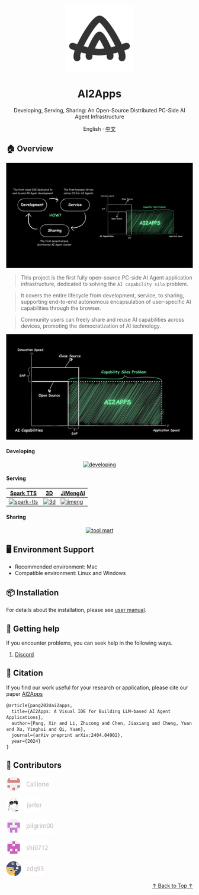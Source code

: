 <div align="center"><a name="readme-top"></a>

<img height="180" src="assets/aalogo.svg">

<h1>AI2Apps</h1>

<div>Developing, Serving, Sharing: An Open-Source Distributed PC-Side AI Agent Infrastructure</div>

English · [中文](./README_ZH.md)

</div>

## 🏠 Overview

<div align="center">
  <img src="assets/overview1.jpg">
</div>

> This project is the first fully open-source PC-side AI Agent application infrastructure, dedicated to solving the `AI capability silo` problem. 

> It covers the entire lifecycle from development, service, to sharing, supporting end-to-end autonomous encapsulation of user-specific AI capabilities through the browser.

> Community users can freely share and reuse AI capabilities across devices, promoting the democratization of AI technology.

<div align="center">
  <img src="assets/overview2-zh.jpg">
</div>

#### Developing

<div align="center">

[![developing](https://img.youtube.com/vi/seRTYtwgLrk/0.jpg)](https://youtu.be/seRTYtwgLrk)

</div>

#### Serving

| [Spark TTS](https://youtu.be/b3Ym69arLGw) | [3D](https://youtu.be/DhERLlXPK6I) | [JiMengAI](https://youtu.be/p4cl-FNlW8I) |
|---|---|---|
| [![spark-tts](https://img.youtube.com/vi/b3Ym69arLGw/0.jpg)](https://youtu.be/b3Ym69arLGw) | [![3d](https://img.youtube.com/vi/DhERLlXPK6I/0.jpg)](https://youtu.be/DhERLlXPK6I) | [![jimeng](https://img.youtube.com/vi/p4cl-FNlW8I/0.jpg)](https://youtu.be/p4cl-FNlW8I) |

#### Sharing

<div align="center">

[![tool mart](https://img.youtube.com/vi/x-q4Jc4Zukc/0.jpg)](https://youtu.be/x-q4Jc4Zukc)

</div>

## 🖥 Environment Support

- Recommended environment: Mac
- Compatible environment: Linux and Windows

## 📦 Installation

For details about the installation, please see [user manual](https://github.com/continue-ai-company/AI2Apps-user-manual/blob/main/README.md).

## 💟 Getting help

If you encounter problems, you can seek help in the following ways.

1. [Discord](https://discord.gg/qgqeaWk62e)

## 📝 Citation

If you find our work useful for your research or application, please cite our paper [AI2Apps](https://arxiv.org/abs/2404.04902)
```
@article{pang2024ai2apps,
  title={AI2Apps: A Visual IDE for Building LLM-based AI Agent Applications},
  author={Pang, Xin and Li, Zhucong and Chen, Jiaxiang and Cheng, Yuan and Xu, Yinghui and Qi, Yuan},
  journal={arXiv preprint arXiv:2404.04902},
  year={2024}
}
```

## 🤝 Contributors

<a href="https://github.com/Callione" target="_blank">
  <img  src="assets/callione.png">
</a>
<p></p>

<a href="https://github.com/jarlor" target="_blank">
  <img  src="assets/jarlor.png">
</a>
<p></p>

<a href="https://github.com/pilgrim00" target="_blank">
  <img  src="assets/pilgrim00.png">
</a>
<p></p>

<a href="https://github.com/shi0712" target="_blank">
  <img  src="assets/shi0712.png">
</a>
<p></p>

<a href="https://github.com/zdq93" target="_blank">
  <img  src="assets/zdq93.png">
</a>
<p></p>

<p align="right" >
  <a href="#readme-top">
    ↑ Back to Top ↑
  </a>
</p>